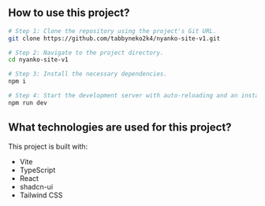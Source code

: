 ## How to use this project?
```sh
# Step 1: Clone the repository using the project's Git URL.
git clone https://github.com/tabbyneko2k4/nyanko-site-v1.git

# Step 2: Navigate to the project directory.
cd nyanko-site-v1

# Step 3: Install the necessary dependencies.
npm i

# Step 4: Start the development server with auto-reloading and an instant preview.
npm run dev
```

## What technologies are used for this project?

This project is built with:

- Vite
- TypeScript
- React
- shadcn-ui
- Tailwind CSS
